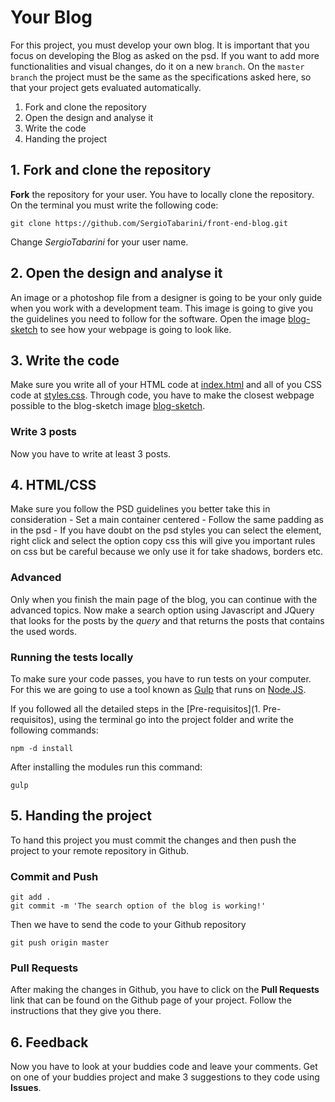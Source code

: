 # Your Blog

For this project, you must develop your own blog. It is important that you focus on developing the Blog as asked on the psd. If you want to add more functionalities and visual changes, do it on a new `branch`. On the `master branch`
the project must be the same as the specifications asked here, so that your project gets evaluated automatically.

1. Fork and clone the repository
2. Open the design and analyse it
3. Write the code
4. Handing the project


## 1. Fork and clone the repository

**Fork** the repository for your user. You have to locally clone the repository. On the terminal you must write the following code:

```
git clone https://github.com/SergioTabarini/front-end-blog.git
```
Change *SergioTabarini* for your user name.

## 2. Open the design and analyse it

An image or a photoshop file from a designer is going to be your only guide when you work with a development team. This image is going to give you the guidelines you need to follow for the software. Open the image [blog-sketch](blog-sketch.png)
to see how your webpage is going to look like.


## 3. Write the code

Make sure you write all of your HTML code at [index.html](index.html) and all of you CSS code at  [styles.css](assets/css/style.css). Through code, you have to make the closest webpage possible to the blog-sketch image [blog-sketch](assets/mockup/frontend-blog.psd). 

### Write 3 posts
Now you have to write at least 3 posts.

## 4. HTML/CSS

Make sure you follow the PSD guidelines you better take this in consideration
	- Set a main container centered
	- Follow the same padding as in the psd
	- If you have doubt on the psd styles you can select the element, right click and select the option copy css this will give you important rules on css but be careful because we only use it for take shadows, borders etc.

### Advanced
Only when you finish the main page of the blog, you can continue with the advanced topics. Now make a search option using Javascript and JQuery that looks for the posts by the *query* and that returns the posts that contains the used words.

### Running the tests locally 

To make sure your code passes, you have to run tests on your computer. For this we are going to use a tool known as  [Gulp](http://www.gulpjs.com) that runs on [Node.JS](http://www.nodejs.org).

If you followed all the detailed steps in the [Pre-requisitos](1. Pre-requisitos), using the terminal go into the project folder and write the following commands:

```
npm -d install
```
After installing the modules run this command: 
```
gulp
```

## 5. Handing the project

To hand this project you must commit the changes and then push the project to your remote repository in Github.

### Commit and Push 

```
git add .
git commit -m 'The search option of the blog is working!'
```
Then we have to send the code to your Github repository

```
git push origin master
```

### Pull Requests

After making the changes in Github, you have to click on the **Pull Requests**
link that can be found on the Github page of your project. Follow the instructions that they give you there.

## 6. Feedback 

Now you have to look at your buddies code and leave your comments. Get on one of your buddies project and make 3 suggestions to they code using **Issues**.
